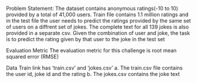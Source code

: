 Problem Statement: The dataset contains anonymous ratings(-10 to 10) provided by a total of 41,000 users. Train file contains 1.1 million ratings and in the test file the user needs to predict the ratings provided by the same set of users on a diffrent set of jokes. The complete text for all 139 jokes is also provided in a separate csv. Given the combination of user and joke, the task is to predict the rating given by that user to the joke in the test set

Evaluation Metric The evaluation metric for this challenge is root mean squared error (RMSE)

Data Train link has ‘train.csv’ and ‘jokes.csv’ a. The train.csv file contains the user id, joke id and the rating b. The jokes.csv contains the joke text
